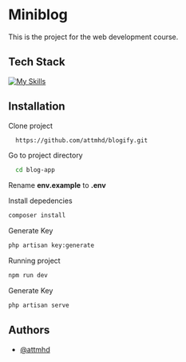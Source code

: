 
# Miniblog

This is the project for the web development course.

## Tech Stack

[![My Skills](https://skillicons.dev/icons?i=laravel,mysql,vite,tailwind)](https://skillicons.dev)



## Installation

Clone project

```bash
  https://github.com/attmhd/blogify.git
```
Go to project directory

```bash
  cd blog-app
```
Rename **env.example** to **.env**

Install depedencies

```bash
composer install
```
Generate Key

```bash
php artisan key:generate
```    

Running project

```bash
npm run dev
```    

Generate Key

```bash
php artisan serve
```    


## Authors

- [@attmhd](https://github.com/attnmhd/)